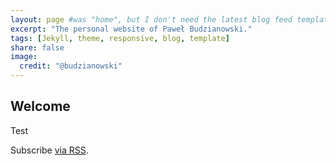 ```yaml
---
layout: page #was "home", but I don't need the latest blog feed template on the homepage
excerpt: "The personal website of Paweł Budzianowski."
tags: [Jekyll, theme, responsive, blog, template]
share: false
image:
  credit: "@budzianowski"
---
```


## Welcome

Test

<p class="rss-subscribe">Subscribe <a href="{{ "/feed.xml" | prepend: site.baseurl }}" target="_blank">via RSS</a>.</p>
